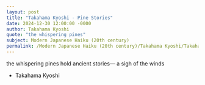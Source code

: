 ```yaml
---
layout: post
title: "Takahama Kyoshi - Pine Stories"
date: 2024-12-30 12:00:00 -0000
author: Takahama Kyoshi
quote: "the whispering pines"
subject: Modern Japanese Haiku (20th century)
permalink: /Modern Japanese Haiku (20th century)/Takahama Kyoshi/Takahama Kyoshi - Pine Stories
---
```


the whispering pines
hold ancient stories—
a sigh of the winds

- Takahama Kyoshi
